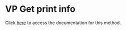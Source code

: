 <!---->
# VP Get print info

Click [here](https://developer.4d.com/docs/20/ViewPro/method-list#vp-get-print-info) to access the documentation for this method.

